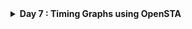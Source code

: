 <details>
  <Summary><strong> Day 7 : Timing Graphs using OpenSTA</strong></summary>

## 📚 Contents
- [Introduction to STA](#introduction-to-sta)
- [OpenSTA Tool Installation](#opensta-tool-installation)
- [Timing Analysis using In-line Commands](#timing-analysis-using-in-line-commands)
- [Timing Analysis using TCL File](#timing-analysis-using-tcl-file)
- [SPEF-Based Timing Analysis](#spef-based-timing-analysis)
- [VSDBabySoC Basic Timing Analysis](#vsdbabysoc-basic-timing-analysis)

## Introduction to STA
Static Timing Analysis (STA) is a crucial method in digital design used to verify the timing performance of a circuit without requiring simulation or input stimulus. It checks all possible paths in a design for timing violations, ensuring that signals propagate within acceptable time limits and meet the design’s setup and hold requirements.

Unlike dynamic timing analysis, which simulates input vectors and observes the behavior over time, STA is static, it does not depend on input values or functional simulation. This makes it extremely fast and exhaustive, making it the industry standard for sign-off timing verification in ASIC and SoC flows.

## OpenSTA Tool Installation

OpenSTA is an open-source gate-level Static Timing Analysis tool developed by Parallax Software. 

- You can install OpenSTA using two different methods:
  - Native Installation with Local CUDD: This method involves installing OpenSTA directly on your system using a manually built CUDD.
  - Docker-based Installation: This method involves installing OpenSTA inside a Docker container, which can be self-contained and clean.

### 🔹 Method 1: Native Installation with Local CUDD
This method provides full control and is suitable for script automation.

#### Steps:

##### Step 1: Install prerequisites:
  
```bash
sudo apt update
sudo apt install -y build-essential cmake git \
  tcl-dev swig bison flex zlib1g-dev libeigen3-dev
```
  
##### Step 2: Build and install CUDD:
  
```bash
wget https://github.com/davidkebo/cudd/raw/main/cudd_versions/cudd-3.0.0.tar.gz
tar -xvzf cudd-3.0.0.tar.gz
cd cudd-3.0.0
./configure --prefix=$HOME/cudd
make -j$(nproc)
make install
cd ..
```
![Alt Text](images/step2_cmake.png)
![Alt Text](images/step2_make.png)
  
##### Step3: Build OpenSTA with CMake:
  
  ```bash
  git clone https://github.com/parallaxsw/OpenSTA.git
  cd OpenSTA
  mkdir build && cd build
  cmake -DCUDD_DIR=$HOME/cudd ..
  make -j$(nproc)
  ./sta
  ```

![Alt Text](images/OpenSTA_with_CUDD.png)

### 🔹 Method 2: Docker-based Installation
This method offers a clean, isolated, ready-to-use environment.

#### Steps:

##### Step 1: Install Docker on Ubuntu
```bash
# 1. Remove any older Docker versions (optional)
sudo apt remove docker docker-engine docker.io containerd runc

# 2. Update and install prerequisites
sudo apt update
sudo apt install -y ca-certificates curl gnupg lsb-release

# 3. Add Docker’s official GPG key
sudo mkdir -p /etc/apt/keyrings
curl -fsSL https://download.docker.com/linux/ubuntu/gpg | \
  sudo gpg --dearmor -o /etc/apt/keyrings/docker.gpg

# 4. Set up the Docker stable repository
echo \
  "deb [arch=$(dpkg --print-architecture) signed-by=/etc/apt/keyrings/docker.gpg] \
  https://download.docker.com/linux/ubuntu $(lsb_release -cs) stable" | \
  sudo tee /etc/apt/sources.list.d/docker.list > /dev/null

# 5. Install Docker Engine
sudo apt update
sudo apt install -y docker-ce docker-ce-cli containerd.io docker-buildx-plugin docker-compose-plugin
```

##### Step 2: Start Docker
```bash
sudo systemctl start docker
sudo systemctl enable docker
```

##### Step 3: Verify Docker is working
```bash
sudo docker run hello-world
```

- This should print a "Hello from Docker!" message confirming Docker is installed correctly.
![Alt Text](images/s3_verify_docker_is_working.png)

##### Step 4: Clone the OpenSTA Repository
```bash
git clone https://github.com/parallaxsw/OpenSTA.git
cd OpenSTA
```

##### Step 5: Build the OpenSTA Docker Image
```bash
sudo docker build --file Dockerfile.ubuntu22.04 --tag opensta .
```
- This will take a few minutes and install all dependencies (including CUDD) inside the Docker image.

##### Step 6: Run OpenSTA from Docker
```bash
sudo docker run -it -v $HOME:/data opensta
```
Here,
- -it: interactive terminal
- -v $HOME:/data: mounts your home directory inside the container so you can access files

![Alt Text](images/s6.png)

**Once inside, you’ll see the sta> prompt — you're ready to use OpenSTA.**

## Timing Analysis using In line Commands
- Basic timing analysis using in-line commands within OpenSTA shell (%).

```bash
# Load the Liberty timing library (standard cell delays, arcs, etc.)
read_liberty /OpenSTA/examples/nangate45_slow.lib.gz

# Read the synthesized gate-level Verilog netlist
read_verilog /OpenSTA/examples/example1.v

# Set the top-level module of the design (as defined in the Verilog)
link_design top

# Create a clock named 'clk' with a 10 ns period, connected to clk1, clk2, and clk3
create_clock -name clk -period 10 {clk1 clk2 clk3}

# Define input delays of 0 ns for inputs in1 and in2, relative to the clk
set_input_delay -clock clk 0 {in1 in2}

# Report any timing violations (setup/hold) across the design
report_checks
```

![Alt Text](images/example1_slow_lib_report.png)

- The report shows analysis for a <strong> maximum delay path (i.e setup check)</strong> from register `r2` to `r3` on the clock `clk`.
- The default behavior of the `report_checks` in OpenSTA is to report maximum delay paths (`report_checks -path_delay max`) , unless explicitly asked for minumum (hold) analysis (i.e `report_checks -path_delay min`).
- To report both setup (max) and hold (min) paths we can use `report_checks -path_delay min_max` 
- Here, the path starts at the <strong> Q output of reg r2</strong> (a DFF) and the path ends at the <strong> D input of reg r3</strong> (another DFF).

#### Analyzing report output:
the netlist we used for the analysis here is <strong> `example1.v`</strong>
```bash
module top (in1, in2, clk1, clk2, clk3, out);
  input in1, in2, clk1, clk2, clk3;
  output out;
  wire r1q, r2q, u1z, u2z;

  DFF_X1 r1 (.D(in1), .CK(clk1), .Q(r1q));
  DFF_X1 r2 (.D(in2), .CK(clk2), .Q(r2q));
  BUF_X1 u1 (.A(r2q), .Z(u1z));
  AND2_X1 u2 (.A1(r1q), .A2(u1z), .ZN(u2z));
  DFF_X1 r3 (.D(u2z), .CK(clk3), .Q(out));
endmodule // top
```

##### Netlist diagram for example1.v generated using yosys
![Alt Text](images/example1_design.png)

##### Delay Breakdown

📌 Arrival Time
| **Delay (ns)** | **Time (ns)** | **Description**                          |
|----------------|---------------|------------------------------------------|
| 0.00           | 0.00          | Clock clk (rise edge) → start           |
| 0.00           | 0.00          | Clock network delay (ideal)             |
| 0.23           | 0.23          | r2/Q → r2/Q (output of DFF r2)          |
| 0.08           | 0.31          | Through u1 (BUF_X1)                      |
| 0.10           | 0.41          | Through u2 (AND2_X1)                     |
| 0.00           | 0.41          | r3/D (input of DFF r3) → data arrival   |

so, the arrival time = 0.41ns

📌 Required Time
| **Delay (ns)** | **Time (ns)** | **Description**                |
|----------------|---------------|--------------------------------|
| 10.00          | 10.00         | Next rising edge of clk        |
| 10.00          | 10.00         | Ideal clock delay              |
| 10.00          | 10.00         | r3/CK clock edge               |
| -0.16          | 9.84          | Setup time requirement         |

so, the data required time = 9.84ns

✅ Result
Slack = Data required time (9.84ns) - Data arrival time (0.41ns) 
Slack = 9.43ns (MET)

- Since the slack is positive, setup timing is met. 


## Timing Analysis using TCL file

**min_max_delays1.tcl**
```bash
# min/max delay calc example
read_liberty -max /data/OpenSTA/examples/nangate45_slow.lib.gz
read_liberty -min /data/OpenSTA/examples/nangate45_fast.lib.gz
read_verilog /data/OpenSTA/examples/example1.v
link_design top
create_clock -name clk -period 10 {clk1 clk2 clk3}
set_input_delay -clock clk 0 {in1 in2}
report_checks -path_delay min_max
```
![Alt Text](images/min_max_delays1_tcl.png)

#### 📝 TCL Script Breakdown

| **Command** | **Description** |
|-------------|-----------------|
| `read_liberty -max /data/OpenSTA/examples/nangate45_slow.lib.gz` | Loads the **slow timing corner** (used for setup checks / max delay analysis). |
| `read_liberty -min /data/OpenSTA/examples/nangate45_fast.lib.gz` | Loads the **fast timing corner** (used for hold checks / min delay analysis). |
| `read_verilog /data/OpenSTA/examples/example1.v` | Reads in the **gate-level netlist** for your synthesized design. |
| `link_design top` | Specifies the **top module** of your design and connects it to the loaded libraries. |
| `create_clock -name clk -period 10 {clk1 clk2 clk3}` | Creates a clock named `clk` with a **10 ns period**, applied to nets `clk1`, `clk2`, and `clk3`. |
| `set_input_delay -clock clk 0 {in1 in2}` | Sets an **input arrival delay of 0 ns** relative to `clk` for input ports `in1` and `in2` (helps avoid false hold violations). |
| `report_checks -path_delay min_max` | Reports **both min (hold) and max (setup)** timing paths for verification. |


- to execute the above tcl script in OpenSTA shell, run the follwoing command in terminal
```bash
docker run -it -v $HOME:/data opensta /data/OpenSTA/examples/min_max_delays1.tcl
```

##### Generated Timing Report
```bash
Startpoint: in1 (input port clocked by clk)
Endpoint: r1 (rising edge-triggered flip-flop clocked by clk)
Path Group: clk
Path Type: min

  Delay    Time   Description
---------------------------------------------------------
   0.00    0.00   clock clk (rise edge)
   0.00    0.00   clock network delay (ideal)
   0.00    0.00 v input external delay
   0.00    0.00 v in1 (in)
   0.00    0.00 v r1/D (DFF_X1)
           0.00   data arrival time

   0.00    0.00   clock clk (rise edge)
   0.00    0.00   clock network delay (ideal)
   0.00    0.00   clock reconvergence pessimism
           0.00 ^ r1/CK (DFF_X1)
   0.00    0.00   library hold time
           0.00   data required time
---------------------------------------------------------
           0.00   data required time
          -0.00   data arrival time
---------------------------------------------------------
           0.00   slack (VIOLATED)


Startpoint: r2 (rising edge-triggered flip-flop clocked by clk)
Endpoint: r3 (rising edge-triggered flip-flop clocked by clk)
Path Group: clk
Path Type: max

  Delay    Time   Description
---------------------------------------------------------
   0.00    0.00   clock clk (rise edge)
   0.00    0.00   clock network delay (ideal)
   0.00    0.00 ^ r2/CK (DFF_X1)
   0.23    0.23 v r2/Q (DFF_X1)
   0.08    0.31 v u1/Z (BUF_X1)
   0.10    0.41 v u2/ZN (AND2_X1)
   0.00    0.41 v r3/D (DFF_X1)
           0.41   data arrival time

  10.00   10.00   clock clk (rise edge)
   0.00   10.00   clock network delay (ideal)
   0.00   10.00   clock reconvergence pessimism
          10.00 ^ r3/CK (DFF_X1)
  -0.16    9.84   library setup time
           9.84   data required time
---------------------------------------------------------
           9.84   data required time
          -0.41   data arrival time
---------------------------------------------------------
           9.43   slack (MET)

```
![Alt Text](images/tcl_o1.png)
![Alt Text](images/tcl_o2.png)

## SPEF-Based Timing Analysis

## VSDBabySoC Basic timing Analysis
- This section documents the process of performing **static timing analysis (STA)** on the VSDBabySoC design using OpenSTA.
- It includes preparing Liberty libraries, netlist, and constraints, followed by executing min/max delay checks.

**Directory Preparation**
```bash
# Create directory to store Liberty timing libraries
mkdir -p OpenSTA/examples/timing_libs/

#Create directory to store synthesized netlist and SDC constraint files
mkdir -p OpenSTA/examples/BabySoC/

# Copy all Liberty (.lib) files (standard cell + IPs) to timing_libs folder
cp /home/sdudigani/VLSI/VSDBabySoC/src/lib/* /home/sdudigani/OpenSTA/examples/timing_libs/

# Copy SDC file containing clock and I/O timing constraints
cp /home/sdudigani/VLSI/VSDBabySoC/src/sdc/vsdbabysoc_synthesis.sdc /home/sdudigani/OpenSTA/examples/BabySoC/

# Copy synthesized gate-level Verilog netlist of VSDBabySoC
cp /home/sdudigani/VLSI/VSDBabySoC/src/module/vsdbabysoc.synth.v /home/sdudigani/OpenSTA/examples/BabySoC/

# (Optional) Copy GCD SDC file if used for testing or comparison
cp examples/gcd_sky130hd.sdc /home/sdudigani/OpenSTA/examples/BabySoC/
```

```bash
sdudigani@sdudigani-VirtualBox:~/OpenSTA$ pwd
/home/sdudigani/OpenSTA
sdudigani@sdudigani-VirtualBox:~/OpenSTA$ ls examples/BabySoC/
gcd_sky130hd.sdc  vsdbabysoc_synthesis.sdc  vsdbabysoc.synth.v
sdudigani@sdudigani-VirtualBox:~/OpenSTA$ ls examples/timing_libs/
avsddac.lib  avsdpll.lib  sky130_fd_sc_hd__tt_025C_1v80.lib
sdudigani@sdudigani-VirtualBox:~/OpenSTA$ 
```

## VSDBabySoC PVT Corner Analysis (Post-Synthesis Timing)




















